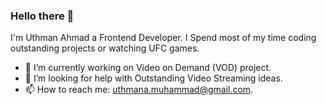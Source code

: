 
<!--
Here are some ideas to get you started:

- 🔭 I’m currently working on ...
- 🌱 I’m currently learning ...
- 👯 I’m looking to collaborate on ...
- 🤔 I’m looking for help with ...
- 💬 Ask me about ...
- 📫 How to reach me: ...
- 😄 Pronouns: ...
- ⚡ Fun fact: ...
-->

### Hello there 👋

I'm Uthman Ahmad a Frontend Developer. I Spend most of my time coding outstanding projects or watching UFC games.


<!-- TODO: Add last video link -->

- 🔭 I’m currently working on Video on Demand (VOD) project.
- 🤔 I’m looking for help with Outstanding Video Streaming ideas.
- 📫 How to reach me: uthmana.muhammad@gmail.com.



<!-- TODO: Make technologies links takes you to repositories 

### Top Technologies

-->


